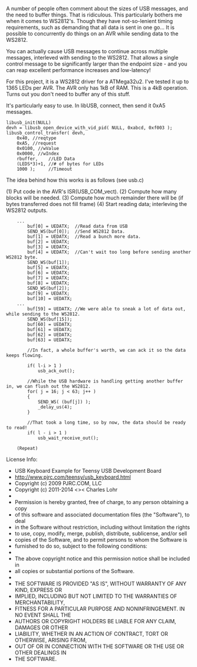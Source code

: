 A number of people often comment about the sizes of USB messages, and the need to buffer things.  That is ridiculous.  This particularly bothers me when it comes to WS2812's.  Though they have not-so-lenient timing requirements, such as demanding that all data is sent in one go... It is possible to concurrently do things on an AVR while sending data to the WS2812.

You can actually cause USB messages to continue across multiple messages, interleved with sending to the WS2812.  That allows a single control message to be significantly larger than the endpoint size - and you can reap excellent performance increases and low-latency!

For this project, it is a WS2812 driver for a ATMega32u2.  I've tested it up to 1365 LEDs per AVR.  The AVR only has 1kB of RAM.  This is a 4kB operation.  Turns out you don't need to buffer any of this stuff.

It's particularly easy to use.  In libUSB, connect, then send it 0xA5 messages.

	libusb_init(NULL)
	devh = libusb_open_device_with_vid_pid( NULL, 0xabcd, 0xf003 );
	libusb_control_transfer( devh,
		0x40, //reqtype
		0xA5, //request
		0x0100, //wValue
		0x0000, //wIndex
		rbuffer,    //LED Data
		(LEDS*3)+1, //# of bytes for LEDs
		1000 );     //Timeout


The idea behind how this works is as follows (see usb.c)

(1) Put code in the AVR's ISR(USB_COM_vect).
(2) Compute how many blocks will be needed.
(3) Compute how much remainder there will be (if bytes transferred does not fill frame)
(4) Start reading data; interleving the WS2812 outputs.
```
	...
		buf[0] = UEDATX;  //Read data from USB
		SEND_WS(buf[0]);  //Send WS2812 Data.
		buf[1] = UEDATX;  //Read a bunch more data.
		buf[2] = UEDATX;
		buf[3] = UEDATX;
		buf[4] = UEDATX;  //Can't wait too long before sending another WS2812 byte.
		SEND_WS(buf[1]); 
		buf[5] = UEDATX;
		buf[6] = UEDATX;
		buf[7] = UEDATX;
		buf[8] = UEDATX; 
		SEND_WS(buf[2]);
		buf[9] = UEDATX;
		buf[10] = UEDATX; 
	...
		buf[59] = UEDATX; //We were able to sneak a lot of data out, while sending to the WS2812.
		SEND_WS(buf[15]);
		buf[60] = UEDATX; 
		buf[61] = UEDATX; 
		buf[62] = UEDATX; 
		buf[63] = UEDATX; 

		//In fact, a whole buffer's worth, we can ack it so the data keeps flowing.

		if( l-i > 1 )
			usb_ack_out();

		//While the USB hardware is handling getting another buffer in, we can flush out the WS2812.
		for( j = 16; j < 63; j++ )
		{
			SEND_WS( (buf[j]) );
			_delay_us(4);
		}

		//That took a long time, so by now, the data should be ready to read!
		if( l - i > 1 )
			usb_wait_receive_out();

	(Repeat)
```
License Info:

 * USB Keyboard Example for Teensy USB Development Board
 * http://www.pjrc.com/teensy/usb_keyboard.html
 * Copyright (c) 2009 PJRC.COM, LLC
 * Copyright (c) 2011-2014 <>< Charles Lohr
 *
 * Permission is hereby granted, free of charge, to any person obtaining a copy
 * of this software and associated documentation files (the "Software"), to deal
 * in the Software without restriction, including without limitation the rights
 * to use, copy, modify, merge, publish, distribute, sublicense, and/or sell
 * copies of the Software, and to permit persons to whom the Software is
 * furnished to do so, subject to the following conditions:
 * 
 * The above copyright notice and this permission notice shall be included in
 * all copies or substantial portions of the Software.
 * 
 * THE SOFTWARE IS PROVIDED "AS IS", WITHOUT WARRANTY OF ANY KIND, EXPRESS OR
 * IMPLIED, INCLUDING BUT NOT LIMITED TO THE WARRANTIES OF MERCHANTABILITY,
 * FITNESS FOR A PARTICULAR PURPOSE AND NONINFRINGEMENT. IN NO EVENT SHALL THE
 * AUTHORS OR COPYRIGHT HOLDERS BE LIABLE FOR ANY CLAIM, DAMAGES OR OTHER
 * LIABILITY, WHETHER IN AN ACTION OF CONTRACT, TORT OR OTHERWISE, ARISING FROM,
 * OUT OF OR IN CONNECTION WITH THE SOFTWARE OR THE USE OR OTHER DEALINGS IN
 * THE SOFTWARE.

